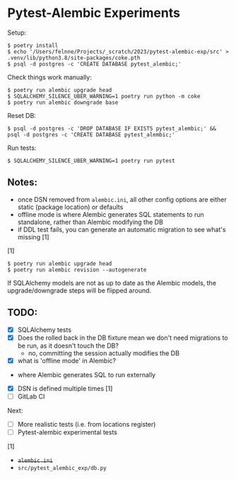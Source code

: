 # Pytest-Alembic Experiments

Setup:

```
$ poetry install
$ echo '/Users/felnne/Projects/_scratch/2023/pytest-alembic-exp/src' > .venv/lib/python3.8/site-packages/coke.pth
$ psql -d postgres -c 'CREATE DATABASE pytest_alembic;'
```

Check things work manually:

```
$ poetry run alembic upgrade head
$ SQLALCHEMY_SILENCE_UBER_WARNING=1 poetry run python -m coke
$ poetry run alembic downgrade base
```

Reset DB:

```
$ psql -d postgres -c 'DROP DATABASE IF EXISTS pytest_alembic;' && psql -d postgres -c 'CREATE DATABASE pytest_alembic;'
```

Run tests:

```
$ SQLALCHEMY_SILENCE_UBER_WARNING=1 poetry run pytest
```

## Notes:

* once DSN removed from `alembic.ini`, all other config options are either static (package location) or defaults
* offline mode is where Alembic generates SQL statements to run standalone, rather than Alembic modifying the DB
* if DDL test fails, you can generate an automatic migration to see what's missing [1]

[1]

```
$ poetry run alembic upgrade head
$ poetry run alembic revision --autogenerate
```

If SQLAlchemy models are not as up to date as the Alembic models, the upgrade/downgrade steps will be flipped around.

## TODO:

- [x]  SQLAlchemy tests
- [x]  Does the rolled back in the DB fixture mean we don't need migrations to be run, as it doesn't touch the DB?
    - no, committing the session actually modifies the DB
- [x]  what is 'offline mode' in Alembic?
  - where Alembic generates SQL to run externally 
- [x]  DSN is defined multiple times [1]
- [ ]  GitLab CI

Next:

- [ ]  More realistic tests (i.e. from locations register)
- [ ]  Pytest-alembic experimental tests

[1]

* ~~`alembic.ini`~~
* `src/pytest_alembic_exp/db.py`
